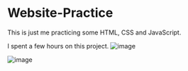 # Website-Practice
This is just me practicing some HTML, CSS and JavaScript.

I spent a few hours on this project.
![image](https://user-images.githubusercontent.com/83548115/149670891-adb4836f-979c-42d2-8b39-af93d98e1479.png)

![image](https://user-images.githubusercontent.com/83548115/149670899-9c39ec0b-245b-4022-8557-3a61a195ae34.png)
